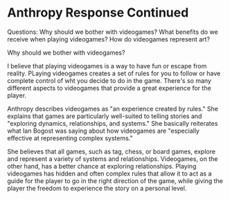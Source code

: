 # Anthropy Response Continued

Questions:
Why should we bother with videogames?
What benefits do we receive when playing videogames?
How do videogames represent art?

Why should we bother with videogames?

I believe that playing videogames is a way to have fun or escape from reality. PLaying videogames creates a set of rules for you to follow or have complete control of wht you decide to do in the game. There's so many different aspects to videogames that provide a great experience for the player. 

Anthropy describes videogames as "an experience created by rules." She explains that games are particularly well-suited to telling stories and "exploring dynamics, relationships, and systems." She basically reiterates what Ian Bogost was saying about how videogames are "especially effective at representing complex systems." 

She believes that all games, such as tag, chess, or board games, explore and represent a variety of systems and relationships. Videogames, on the other hand, has a better chance at exploring relationships. Playing videogames has hidden and often complex rules that allow it to act as a guide for the player to go in the right direction of the game, while giving the player the freedom to experience the story on a personal level. 
